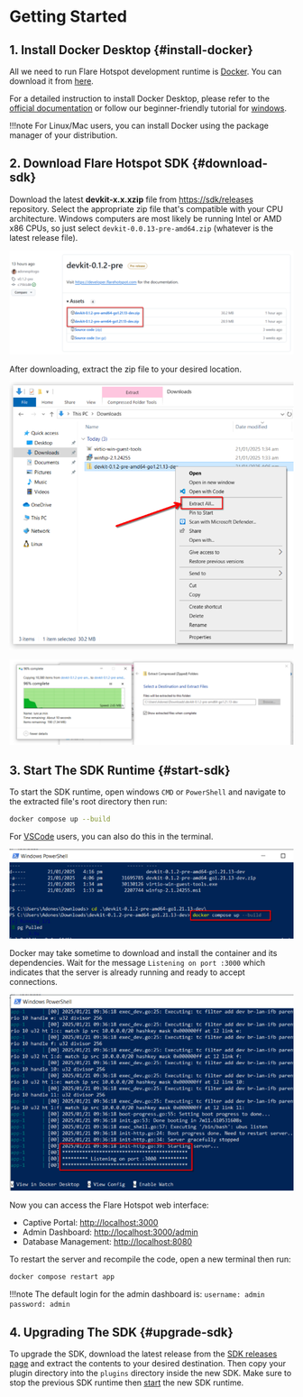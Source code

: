 # Getting Started

## 1. Install Docker Desktop {#install-docker}

All we need to run Flare Hotspot development runtime is [Docker](https://www.docker.com/). You can download it from [here](https://www.docker.com/products/docker-desktop).

For a detailed instruction to install Docker Desktop, please refer to the [official documentation](https://docs.docker.com/desktop/) or follow our beginner-friendly tutorial for [windows](./install-docker-windows.md).

!!!note
    For Linux/Mac users, you can install Docker using the package manager of your distribution.

## 2. Download Flare Hotspot SDK {#download-sdk}

Download the latest **devkit-x.x.xzip** file from [https://sdk/releases](https://sdk/releases) repository. Select the appropriate zip file that's compatible with your CPU architecture. Windows computers are most likely be running Intel or AMD x86 CPUs, so just select `devkit-0.0.13-pre-amd64.zip` (whatever is the latest release file).

![Download Flare Hotspot SDK](./img/01-select-latest-release.png)

After downloading, extract the zip file to your desired location.

![Extract Flare Hotspot Sdk](./img/02-extract-devkit.png)


![Extract Flare Hotspot Sdk](./img/03-extract-devkit.png)

## 3. Start The SDK Runtime {#start-sdk}

To start the SDK runtime, open windows `CMD` or `PowerShell` and navigate to the extracted file's root directory then run:
```sh
docker compose up --build
```

For [VSCode](https://code.visualstudio.com/) users, you can also do this in the terminal.

![Run docker compose up](./img/04-docker-compose-up.png)

Docker may take sometime to download and install the container and its dependencies. Wait for the message `Listening on port :3000` which indicates that the server is already running and ready to accept connections.

![Server is running](./img/05-server-is-running.png)

Now you can access the Flare Hotspot web interface:

- Captive Portal: [http://localhost:3000](http://localhost:3000)
- Admin Dashboard: [http://localhost:3000/admin](http://localhost:3000/admin)
- Database Management: [http://localhost:8080](http://localhost:8080)

To restart the server and recompile the code, open a new terminal then run:
```sh
docker compose restart app
```

!!!note
    The default login for the admin dashboard is:
    ```
    username: admin
    password: admin
    ```

## 4. Upgrading The SDK {#upgrade-sdk}

To upgrade the SDK, download the latest release from the [SDK releases page](https://sdk/releases) and extract the contents to your desired destination. Then copy your plugin directory into the `plugins` directory inside the new SDK. Make sure to stop the previous SDK runtime then [start](#start-sdk) the new SDK runtime.

